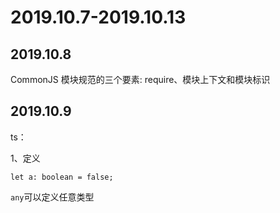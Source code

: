 # 2019.10.7-2019.10.13

## 2019.10.8

CommonJS 模块规范的三个要素: require、模块上下文和模块标识

## 2019.10.9

ts：

1、定义 
``` 
let a: boolean = false;
```
`any`可以定义任意类型